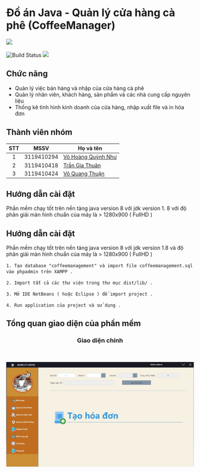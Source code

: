 # Đồ án Java - Quản lý cửa hàng cà phê (CoffeeManager)


![](https://lh3.googleusercontent.com/proxy/JfxnqcJ4ilP5xcSfzxr7btDD_4XzkgtJRq19oNd6cNJZ4stx9qA4hKQC-OxW-Qf4lGBbcvgHIvEXOjUALl4eBVvaQJsC6g5d4KxRZu54Po7I8kwYDE_nQPkNt-aoKxf4)


![Build Status](https://travis-ci.org/joemccann/dillinger.svg?branch=master) ![](https://img.shields.io/github/tag/pandao/editor.md.svg) 

## Chức năng

- Quản lý việc bán hàng và nhập của cửa hàng cà phê
- Quản lý nhân viên, khách hàng, sản phẩm và các nhà cung cấp nguyên liệu
- Thống kê tình hình kinh doanh của cửa hàng, nhập xuất file và in hóa đơn

## Thành viên nhóm
|STT  |MSSV        |Họ và tên       |
|:---:|:----------:|----------------|
|1    |3119410294  |[Võ Hoàng Quỳnh Như](https://www.facebook.com/)|
|2    |3119410418  |[Trần Gia Thuân](https://www.facebook.com/)|
|3    |3119410424  |[Võ Quang Thuận](https://www.facebook.com/)|

## Hướng dẫn cài đặt

Phần mềm chạy tốt trên nền tảng java version 8 với jdk version 1. 8 với độ phân giải màn hình chuẩn của máy là > 1280x900 ( FullHD )

## Hướng dẫn cài đặt

Phần mềm chạy tốt trên nền tảng java version 8 với jdk version 1.8 và độ phân giải màn hình chuẩn của máy là > 1280x900 ( FullHD )

```
1. Tạo database "coffeemanagement" và import file coffeemanagement.sql vào phpadmin trên XAMPP .
```
```
2. Import tất cả các thư viện trong thư mục dist/lib/ .
```
```
3. Mở IDE NetBeans ( hoặc Eclipse ) để import project .
```
```
4. Run application của project và sử dụng .
```
## Tổng quan giao diện của phần mềm

<h3 align="center">Giao diện chính</h3><br>

![Alt text](imgReadme/main.jpg?raw=true "Màn hình chính")
